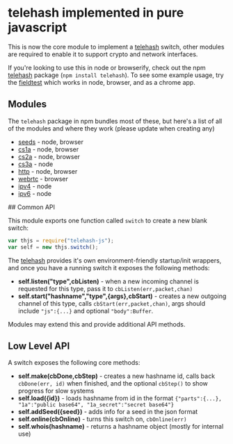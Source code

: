 telehash implemented in pure javascript
=======================================

This is now the core module to implement a [telehash](http://telehash.org) switch, other modules are required to enable it to support crypto and network interfaces.

If you're looking to use this in node or browserify, check out the npm [telehash](https://github.com/telehash/node-telehash) package (`npm install telehash`).  To see some example usage, try the [fieldtest](https://github.com/quartzjer/fieldtest) which works in node, browser, and as a chrome app.

## Modules

The `telehash` package in npm bundles most of these, but here's a list of all of the modules and where they work (please update when creating any)

* [seeds](https://github.com/Quartzjer/telehash-seeds) - node, browser
* [cs1a](https://github.com/Quartzjer/telehash-cs1a) - node, browser
* [cs2a](https://github.com/Quartzjer/telehash-cs2a) - node, browser
* [cs3a](https://github.com/Quartzjer/telehash-cs3a) - node
* [http](https://github.com/Quartzjer/telehash-http) - node, browser
* [webrtc](https://github.com/Quartzjer/telehash-webrtc) - browser
* [ipv4](https://github.com/Quartzjer/telehash-ipv4) - node
* [ipv6](https://github.com/Quartzjer/telehash-ipv6) - node

<a name="api" />
## Common API

This module exports one function called `switch` to create a new blank switch:

```js
var thjs = require("telehash-js");
var self = new thjs.switch();
```

The [telehash](https://github.com/telehash/node-telehash) provides it's own environment-friendly startup/init wrappers, and once you have a running switch it exposes the following methods:

* **self.listen("type",cbListen)** - when a new incoming channel is requested for this type, pass it to `cbListen(err,packet,chan)`
* **self.start("hashname","type",{args},cbStart)** - creates a new outgoing channel of this type, calls `cbStart(err,packet,chan)`, args should include `"js":{...}` and optional `"body":Buffer`.

Modules may extend this and provide additional API methods.

## Low Level API

A switch exposes the following core methods:

* **self.make(cbDone,cbStep)** - creates a new hashname id, calls back `cbDone(err, id)` when finished, and the optional `cbStep()` to show progress for slow systems
* **self.load({id})** - loads hashname from id in the format `{"parts":{...}, "1a":"public base64", "1a_secret":"secret base64"}`
* **self.addSeed({seed})** - adds info for a seed in the json format
* **self.online(cbOnline)** - turns this switch on, `cbOnline(err)`
* **self.whois(hashname)** - returns a hashname object (mostly for internal use)


